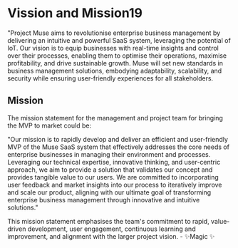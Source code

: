 # Vission and Mission19

"Project Muse aims to revolutionise enterprise business management by delivering an intuitive and powerful SaaS system, leveraging the potential of IoT. Our vision is to equip businesses with real-time insights and control over their processes, enabling them to optimise their operations, maximise profitability, and drive sustainable growth. Muse will set new standards in business management solutions, embodying adaptability, scalability, and security while ensuring user-friendly experiences for all stakeholders.

## Mission

The mission statement for the management and project team for bringing the MVP to market could be:

"Our mission is to rapidly develop and deliver an efficient and user-friendly MVP of the Muse SaaS system that effectively addresses the core needs of enterprise businesses in managing their environment and processes. Leveraging our technical expertise, innovative thinking, and user-centric approach, we aim to provide a solution that validates our concept and provides tangible value to our users. We are committed to incorporating user feedback and market insights into our process to iteratively improve and scale our product, aligning with our ultimate goal of transforming enterprise business management through innovative and intuitive solutions."

This mission statement emphasises the team's commitment to rapid, value-driven development, user engagement, continuous learning and improvement, and alignment with the larger project vision.
    - ✨Magic ✨

